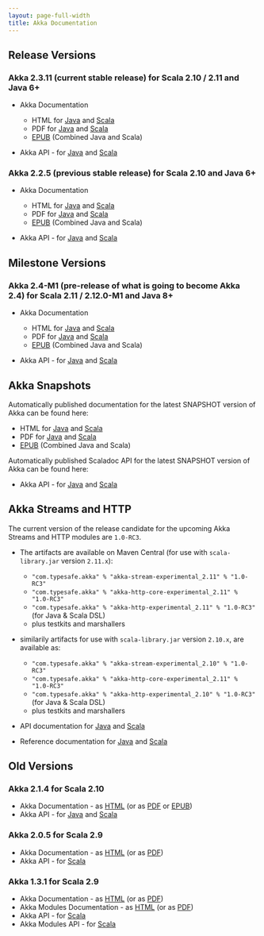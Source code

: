 ```yaml
---
layout: page-full-width
title: Akka Documentation
---
```


## Release Versions

### Akka 2.3.11 (current stable release) for Scala 2.10 / 2.11 and Java 6+

* Akka Documentation

  * HTML for [Java](http://doc.akka.io/docs/akka/2.3.11/java.html) and [Scala](http://doc.akka.io/docs/akka/2.3.11/scala.html)
  * PDF for [Java](http://doc.akka.io/docs/akka/2.3.11/AkkaJava.pdf) and [Scala](http://doc.akka.io/docs/akka/2.3.11/AkkaScala.pdf)
  * [EPUB](http://doc.akka.io/docs/akka/2.3.11/Akka.epub) (Combined Java and Scala)

* Akka API - for [Java](http://doc.akka.io/japi/akka/2.3.11/) and [Scala](http://doc.akka.io/api/akka/2.3.11/)

### Akka 2.2.5 (previous stable release) for Scala 2.10 and Java 6+

* Akka Documentation

  * HTML for [Java](http://doc.akka.io/docs/akka/2.2.5/java.html) and [Scala](http://doc.akka.io/docs/akka/2.2.5/scala.html)
  * PDF for [Java](http://doc.akka.io/docs/akka/2.2.5/AkkaJava.pdf) and [Scala](http://doc.akka.io/docs/akka/2.2.5/AkkaScala.pdf)
  * [EPUB](http://doc.akka.io/docs/akka/2.2.5/Akka.epub) (Combined Java and Scala)

* Akka API - for [Java](http://doc.akka.io/japi/akka/2.2.5/) and [Scala](http://doc.akka.io/api/akka/2.2.5/)

## Milestone Versions
 
### Akka 2.4-M1 (pre-release of what is going to become Akka 2.4) for Scala 2.11 / 2.12.0-M1 and Java 8+

* Akka Documentation

  * HTML for [Java](http://doc.akka.io/docs/akka/2.4-M1/java.html) and [Scala](http://doc.akka.io/docs/akka/2.4-M1/scala.html)
  * PDF for [Java](http://doc.akka.io/docs/akka/2.4-M1/AkkaJava.pdf) and [Scala](http://doc.akka.io/docs/akka/2.4-M1/AkkaScala.pdf)
  * [EPUB](http://doc.akka.io/docs/akka/2.4-M1/Akka.epub) (Combined Java and Scala)

* Akka API - for [Java](http://doc.akka.io/japi/akka/2.4-M1/) and [Scala](http://doc.akka.io/api/akka/2.4-M1/)

## Akka Snapshots

Automatically published documentation for the latest SNAPSHOT version of Akka can be found here:

* HTML for [Java](http://doc.akka.io/docs/akka/snapshot/java.html) and [Scala](http://doc.akka.io/docs/akka/snapshot/scala.html)
* PDF for [Java](http://doc.akka.io/docs/akka/snapshot/AkkaJava.pdf) and [Scala](http://doc.akka.io/docs/akka/snapshot/AkkaScala.pdf)
* [EPUB](http://doc.akka.io/docs/akka/snapshot/Akka.epub) (Combined Java and Scala)

Automatically published Scaladoc API for the latest SNAPSHOT version of Akka can be found here:

* Akka API - for [Java](http://doc.akka.io/japi/akka/snapshot/) and [Scala](http://doc.akka.io/api/akka/snapshot/)

## Akka Streams and HTTP

The current version of the release candidate for the upcoming Akka Streams and HTTP modules are `1.0-RC3`.

* The artifacts are available on Maven Central (for use with `scala-library.jar` version `2.11.x`):
  * `"com.typesafe.akka" % "akka-stream-experimental_2.11" % "1.0-RC3"`
  * `"com.typesafe.akka" % "akka-http-core-experimental_2.11" % "1.0-RC3"`
  * `"com.typesafe.akka" % "akka-http-experimental_2.11" % "1.0-RC3"` (for Java & Scala DSL)
  * plus testkits and marshallers

* similarily artifacts for use with `scala-library.jar` version `2.10.x`, are available as:
  * `"com.typesafe.akka" % "akka-stream-experimental_2.10" % "1.0-RC3"`
  * `"com.typesafe.akka" % "akka-http-core-experimental_2.11" % "1.0-RC3"`
  * `"com.typesafe.akka" % "akka-http-experimental_2.10" % "1.0-RC3"` (for Java & Scala DSL)
  * plus testkits and marshallers

* API documentation for [Java](http://doc.akka.io/japi/akka-stream-and-http-experimental/1.0-RC3/) and [Scala](http://doc.akka.io/api/akka-stream-and-http-experimental/1.0-RC3/)

* Reference documentation for [Java](http://doc.akka.io/docs/akka-stream-and-http-experimental/1.0-RC3/java.html) and [Scala](http://doc.akka.io/docs/akka-stream-and-http-experimental/1.0-RC3/scala.html)

## Old Versions

### Akka 2.1.4 for Scala 2.10

* Akka Documentation - as [HTML](http://doc.akka.io/docs/akka/2.1.4) (or as [PDF](http://doc.akka.io/docs/akka/2.1.4/Akka.pdf) or [EPUB](http://doc.akka.io/docs/akka/2.1.4/Akka.epub))
* Akka API - for [Java](http://doc.akka.io/japi/akka/2.1.4/) and [Scala](http://doc.akka.io/api/akka/2.1.4/)

### Akka 2.0.5 for Scala 2.9

* Akka Documentation - as [HTML](http://doc.akka.io/docs/akka/2.0.5) (or as [PDF](http://doc.akka.io/docs/akka/2.0.5/Akka.pdf))
* Akka API - for [Scala](http://doc.akka.io/api/akka/2.0.5)


### Akka 1.3.1 for Scala 2.9

* Akka Documentation - as [HTML](http://doc.akka.io/docs/akka/1.3.1) (or as [PDF](http://doc.akka.io/docs/akka/1.3.1/Akka.pdf))
* Akka Modules Documentation - as [HTML](http://doc.akka.io/docs/akka-modules/1.3.1) (or as [PDF](http://doc.akka.io/docs/akka-modules/1.3.1/AkkaModules.pdf))
* Akka API - for [Scala](http://doc.akka.io/api/akka/1.3.1)
* Akka Modules API - for [Scala](http://doc.akka.io/api/akka-modules/1.3.1)
